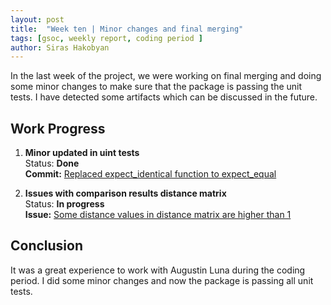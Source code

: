 ```yaml
---
layout: post
title:  "Week ten | Minor changes and final merging"
tags: [gsoc, weekly report, coding period ]
author: Siras Hakobyan
---
```


In the last week of the project, we were working on final merging and doing some minor changes to make sure that the package is passing the unit tests. I have detected some artifacts which can be discussed in the future. 

## Work Progress

1. **Minor updated in uint tests**  
    Status: **Done**    
    **Commit:** [Replaced expect_identical function to expect_equal](https://github.com/hakobyansiras/tumorcomparer/commit/d1739191602638dcf2e2a5673a1ce79b17cec777)

2. **Issues with comparison results distance matrix**  
    Status: **In progress**    
    **Issue:** [Some distance values in distance matrix are higher than 1](https://github.com/sanderlab/tumorcomparer/issues/28)

## Conclusion

It was a great experience to work with Augustin Luna during the coding period. I did some minor changes and now the package is passing all unit tests.

